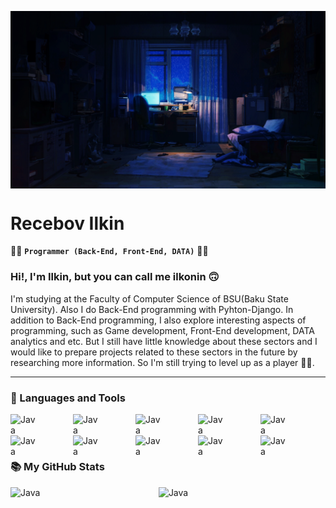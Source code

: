 <p><img align="center" alt="gif" width="1080" src="https://github.com/ilkoninn/ilkoninn/blob/main/Gm7L.gif"/></p>


# Recebov Ilkin

:man_technologist: **`Programmer (Back-End, Front-End, DATA)`** :man_technologist:

### Hi!, I'm Ilkin, but you can call me ilkonin :upside_down_face:
I'm studying at the Faculty of Computer Science of BSU(Baku State University).
Also I do Back-End programming with Pyhton-Django. In addition to Back-End programming, I also explore interesting aspects of
programming, such as Game development, Front-End development, DATA analytics and etc. But I still have little knowledge about 
these sectors and I would like to prepare projects related to these sectors in the future by researching more information. 
So I'm still trying to level up as a player :face_in_clouds:.

---
### :toolbox: Languages and Tools 

<!-- BACK-END LANGUAGES AND TOOLS -->
<img align="left" alt="Java" width="40px" style="padding-right: 60px;" src="https://cdn.jsdelivr.net/gh/devicons/devicon/icons/python/python-plain.svg"/>
<img align="left" alt="Java" width="40px" style="padding-right: 60px;" src="https://cdn.jsdelivr.net/gh/devicons/devicon/icons/django/django-plain.svg"/>

<!-- FRONT-END LANGUAGES AND TOOLS -->
<img align="left" alt="Java" width="40px" style="padding-right: 60px;" src="https://cdn.jsdelivr.net/gh/devicons/devicon/icons/html5/html5-plain.svg"/>
<img align="left" alt="Java" width="40px" style="padding-right: 60px;" src="https://cdn.jsdelivr.net/gh/devicons/devicon/icons/css3/css3-plain.svg"/>
<img align="left" alt="Java" width="40px" style="padding-right: 60px;" src="https://cdn.jsdelivr.net/gh/devicons/devicon/icons/javascript/javascript-plain.svg"/>

<!-- GIT -->
<img align="left" alt="Java" width="40px" style="padding-right: 60px;" src="https://cdn.jsdelivr.net/gh/devicons/devicon/icons/git/git-original.svg"/>
<img align="left" alt="Java" width="40px" style="padding-right: 60px;" src="https://cdn.jsdelivr.net/gh/devicons/devicon/icons/github/github-original.svg"/>

<!-- OTHER LANGUAGES AND TOOLS -->
<img align="left" alt="Java" width="40px" style="padding-right: 60px;" src="https://cdn.jsdelivr.net/gh/devicons/devicon/icons/java/java-original.svg"/>
<img align="left" alt="Java" width="40px" style="padding-right: 60px;" src="https://cdn.jsdelivr.net/gh/devicons/devicon/icons/cplusplus/cplusplus-line.svg"/>
<img align="left" alt="Java" width="40px" style="padding-right: 60px;" src="https://cdn.jsdelivr.net/gh/devicons/devicon/icons/c/c-plain.svg"/>
<br><br>

#

### 	:books: My GitHub Stats
<img align="left" alt="Java" width="47%" src="https://github-readme-stats.vercel.app/api?username=ilkoninn&show_icons=true&theme=radical"/>
<img align="left" alt="Java" width="47%" src="https://github-readme-stats.vercel.app/api/top-langs/?username=ilkoninn&layout=compact"/>
